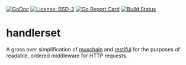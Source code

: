 [![GoDoc](https://godoc.org/github.com/henderjon/handlerset?status.svg)](https://godoc.org/github.com/henderjon/handlerset)
[![License: BSD-3](https://img.shields.io/badge/license-BSD--3-blue.svg)](https://img.shields.io/badge/license-BSD--3-blue.svg)
[![Go Report Card](https://goreportcard.com/badge/github.com/henderjon/handlerset)](https://goreportcard.com/report/github.com/henderjon/handlerset)
[![Build Status](https://travis-ci.org/henderjon/handlerset.svg?branch=dev)](https://travis-ci.org/henderjon/handlerset)

# handlerset

A gross over simplification of [muxchain](https://github.com/stephens2424/muxchain) and [restiful](https://github.com/laicosly/restiful) for the purposes of readable, ordered middleware for HTTP requests.
